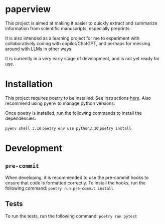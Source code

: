 # paperview

This project is aimed at making it easier to quickly extract and summarize information from scientific manuscripts, especially preprints.

It is also intended as a learning project for me to experiment with collaboratively coding with copilot/ChatGPT, and perhaps for messing around with LLMs in other ways

It is currently in a very early stage of development, and is not yet ready for use.

# Installation

This project requires poetry to be installed. See instructions [here](https://python-poetry.org/docs/#installation). Also recommend using pyenv to manage python versions.

Once poetry is installed, run the following commands to install the dependencies:

`pyenv shell 3.10`
`poetry env use python3.10`
`poetry install`

# Development

## `pre-commit`

When developing, it is recommended to use the pre-commit hooks to ensure that code is formatted correctly. To install the hooks, run the following command: `poetry run pre-commit install`

## Tests

To run the tests, run the following command: `poetry run pytest`
